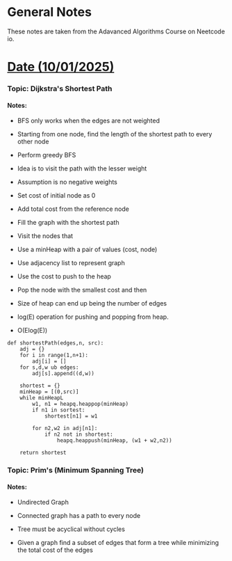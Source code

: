 # General Notes


These notes are taken from the Adavanced Algorithms Course on Neetcode io.

# <u> Date (10/01/2025) </u>

### Topic: Dijkstra's Shortest Path
#### Notes: 

* BFS only works when the edges are not weighted
* Starting from one node, find the length of the shortest path to every other node

* Perform greedy BFS
* Idea is to visit the path with the lesser weight
* Assumption is no negative weights
* Set cost of initial node as 0
* Add total cost from the reference node
* Fill the graph with the shortest path
* Visit the nodes that
* Use a minHeap with a pair of values (cost, node)
* Use adjacency list to represent graph
* Use the cost to push to the heap
* Pop the node with the smallest cost and then
* Size of heap can end up being the number of edges
* log(E) operation for pushing and popping from heap.
* O(Elog(E))

```
def shortestPath(edges,n, src):
    adj = {}
    for i in range(1,n+1):
        adj[i] = []
    for s,d,w ub edges:
        adj[s].append((d,w))

    shortest = {}
    minHeap = [(0,src)]
    while minHeapL
        w1, n1 = heapq.heappop(minHeap)
        if n1 in sortest:
            shortest[n1] = w1
        
        for n2,w2 in adj[n1]:
            if n2 not in shortest:
                heapq.heappush(minHeap, (w1 + w2,n2))
        
    return shortest
```

### Topic: Prim's (Minimum Spanning Tree)
#### Notes: 

* Undirected Graph
* Connected graph has a path to every node

* Tree must be acyclical without cycles
* Given a graph find a subset of edges that form a tree while minimizing the total cost of the edges

